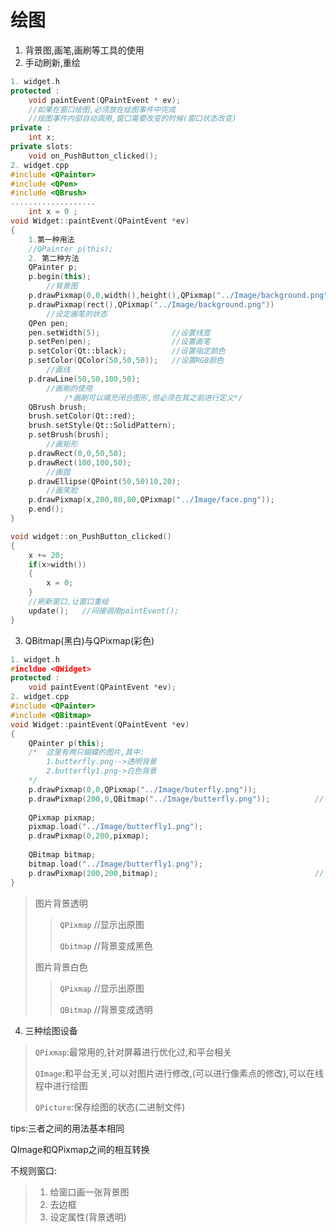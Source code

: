 # 绘图

1. 背景图,画笔,画刷等工具的使用
2. 手动刷新,重绘

```c++
1. widget.h
protected :
	void paintEvent(QPaintEvent * ev);
	//如果在窗口绘图,必须放在绘图事件中完成
	//绘图事件内部自动调用,窗口需要改变的时候(窗口状态改变)
private :
	int x;
private slots:
	void on_PushButton_clicked();
2. widget.cpp
#include <QPainter>
#include <QPen>
#include <QBrush>
...................
    int x = 0 ;
void Widget::paintEvent(QPaintEvent *ev)
{	
    1.第一种用法
    //QPainter p(this);
    2. 第二种方法
   	QPainter p;
    p.begin(this);
    	//背景图
    p.drawPixmap(0,0,width(),height(),QPixmap("../Image/background.png"));
    p.drawPixmap(rect(),QPixmap("../Image/background.png"))
        //设定画笔的状态
  	QPen pen;
 	pen.setWidth(5);				//设置线宽
 	p.setPen(pen);					//设置画笔
 	p.setColor(Qt::black);			//设置指定颜色
 	p.setColor(QColor(50,50,50));	//设置RGB颜色
 		//画线
   	p.drawLine(50,50,100,50);
    	//画刷的使用
    		/*画刷可以填充闭合图形,但必须在其之前进行定义*/
    QBrush brush;
    brush.setColor(Qt::red);			
    brush.setStyle(Qt::SolidPattern);
    p.setBrush(brush);
    	//画矩形
    p.drawRect(0,0,50,50);
    p.drawRect(100,100,50);
    	//画圆
    p.drawEllipse(QPoint(50,50)10,20);
    	//画笑脸
    p.drawPixmap(x,200,80,80,QPixmap("../Image/face.png"));
    p.end();
}

void widget::on_PushButton_clicked()
{
    x += 20;
    if(x>width())
    {
        x = 0;
    }
    //刷新窗口,让窗口重绘
    update();	//间接调用paintEvent();
}
```

3. QBitmap(黑白)与QPixmap(彩色)

```c++
1. widget.h
#incldue <QWidget>
protected :
	void paintEvent(QPaintEvent *ev);
2. widget.cpp
#include <QPainter>
#include <QBitmap>
void Widget::paintEvent(QPaintEvent *ev)
{
	QPainter p(this);
    /*	这里有两只蝴蝶的图片,其中:
    	1.butterfly.png-->透明背景
    	2.butterfly1.png->白色背景
    */
	p.drawPixmap(0,0,QPixmap("../Image/buterfly.png"));
  	p.drawPixmap(200,0,QBitmap("../Image/butterfly.png"));			//背景变成黑色
    
    QPixmap pixmap;
    pixmap.load("../Image/butterfly1.png");
    p.drawPixmap(0,200,pixmap);
    
    QBitmap bitmap;
    bitmap.load("../Image/butterfly1.png");
    p.drawPixmap(200,200,bitmap);									//背景变成白色
}
```

> 图片背景透明
>
> > `QPixmap`					//显示出原图
> >
> > `Qbitmap`					//背景变成黑色
>
> 图片背景白色
>
> > `QPixmap`					//显示出原图
> >
> > `QBitmap`					//背景变成透明

4. 三种绘图设备

> `QPixmap`:最常用的,针对屏幕进行优化过,和平台相关
>
> `QImage`:和平台无关,可以对图片进行修改,(可以进行像素点的修改),可以在线程中进行绘图
>
> `QPicture`:保存绘图的状态(二进制文件)

tips:三者之间的用法基本相同

QImage和QPixmap之间的相互转换

不规则窗口:

> 1. 给窗口画一张背景图
> 2. 去边框
> 3. 设定属性(背景透明)
